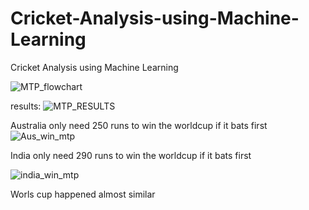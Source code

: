 # Cricket-Analysis-using-Machine-Learning
Cricket Analysis using Machine Learning


![MTP_flowchart](https://github.com/akash1akash1/Cricket-Analysis-using-Machine-Learning/assets/128292061/e3b242bf-1167-4351-819c-a822eb85a308)

results:
![MTP_RESULTS](https://github.com/akash1akash1/Cricket-Analysis-using-Machine-Learning/assets/128292061/2094aa4d-62b5-46e8-9424-4db2c627ad03)

Australia only need 250 runs to win the worldcup if it bats first 
![Aus_win_mtp](https://github.com/akash1akash1/Cricket-Analysis-using-Machine-Learning/assets/128292061/3f05c92f-4e7c-4e3a-8a80-8ff230134409)

India only need 290 runs to win the worldcup if it bats first 

![india_win_mtp](https://github.com/akash1akash1/Cricket-Analysis-using-Machine-Learning/assets/128292061/82023cd7-476a-4b86-9122-b730dd003941)


Worls cup happened almost similar
